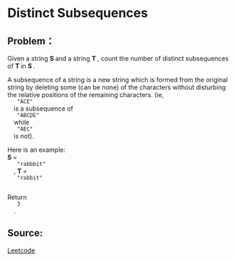 # Distinct Subsequences

## Problem：

<div class="question-content">
 <p>
 </p>
 <p>
  Given a string
  <b>
   S
  </b>
  and a string
  <b>
   T
  </b>
  , count the number of distinct subsequences of
  <b>
   T
  </b>
  in
  <b>
   S
  </b>
  .
 </p>
 <p>
  A subsequence of a string is a new string which is formed from the original string by deleting some (can be none) of the characters without disturbing the relative positions of the remaining characters. (ie,
  <code>
   "ACE"
  </code>
  is a subsequence of
  <code>
   "ABCDE"
  </code>
  while
  <code>
   "AEC"
  </code>
  is not).
 </p>
 <p>
  Here is an example:
  <br/>
  <b>
   S
  </b>
  =
  <code>
   "rabbbit"
  </code>
  ,
  <b>
   T
  </b>
  =
  <code>
   "rabbit"
  </code>
 </p>
 <p>
  Return
  <code>
   3
  </code>
  .
 </p>
</div>


## Source:
[Leetcode](https://leetcode.com/problems/distinct-subsequences/)

